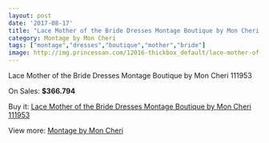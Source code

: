 ```yaml
---
layout: post
date: '2017-08-17'
title: "Lace Mother of the Bride Dresses Montage Boutique by Mon Cheri 111953"
category: Montage by Mon Cheri
tags: ["montage","dresses","boutique","mother","bride"]
image: http://img.princessan.com/12016-thickbox_default/lace-mother-of-the-bride-dresses-montage-boutique-by-mon-cheri-111953.jpg
---
```

Lace Mother of the Bride Dresses Montage Boutique by Mon Cheri 111953

On Sales: **$366.794**
<a href="https://www.princessan.com/en/montage-by-mon-cheri/5628-lace-mother-of-the-bride-dresses-montage-boutique-by-mon-cheri-111953.html"><amp-img layout="responsive" width="600" height="600" src="//img.princessan.com/12016-thickbox_default/lace-mother-of-the-bride-dresses-montage-boutique-by-mon-cheri-111953.jpg" alt="Lace Mother of the Bride Dresses Montage Boutique by Mon Cheri 111953 0" /></a>
<a href="https://www.princessan.com/en/montage-by-mon-cheri/5628-lace-mother-of-the-bride-dresses-montage-boutique-by-mon-cheri-111953.html"><amp-img layout="responsive" width="600" height="600" src="//img.princessan.com/12017-thickbox_default/lace-mother-of-the-bride-dresses-montage-boutique-by-mon-cheri-111953.jpg" alt="Lace Mother of the Bride Dresses Montage Boutique by Mon Cheri 111953 1" /></a>

Buy it: [Lace Mother of the Bride Dresses Montage Boutique by Mon Cheri 111953](https://www.princessan.com/en/montage-by-mon-cheri/5628-lace-mother-of-the-bride-dresses-montage-boutique-by-mon-cheri-111953.html "Lace Mother of the Bride Dresses Montage Boutique by Mon Cheri 111953")

View more: [Montage by Mon Cheri](https://www.princessan.com/en/45-montage-by-mon-cheri "Montage by Mon Cheri")